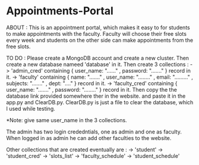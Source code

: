 # Appointments-Portal
ABOUT :
This is an appointment portal, which makes it easy to for students to make appointments with the faculty.
Faculty will choose their free slots every week and students on the other side can make appointments from the free slots.

TO DO :
Please create a MongoDB account and create a new cluster.
Then create a new database nameed 'database' in it.
Then create 3 collections :
-> 'admin_cred' containing { user_name: "......" , password: "......." } record in it.
-> 'faculty' containing { name: "......." , user_name: "........" , email: "........." , subjects: "......." , dept: "...." } record in it.
-> 'faculty_cred' containing { user_name: "......." , password: "........" } record in it.
Then copy the the database link provided somewhere ther in the website.
 and paste it in the app.py and ClearDB.py.
 ClearDB.py is just a file to clear the database, which I used while testing.

*Note: give same user_name in the 3 collections. 

The admin has two login crededntials, one as admin and one as faculty.
When logged in as admin he can add other faculties to the website.

Other collections that are created eventually are :
-> 'student'
-> 'student_cred'
-> 'slots_list'
-> 'faculty_schedule'
-> 'student_schedule'

